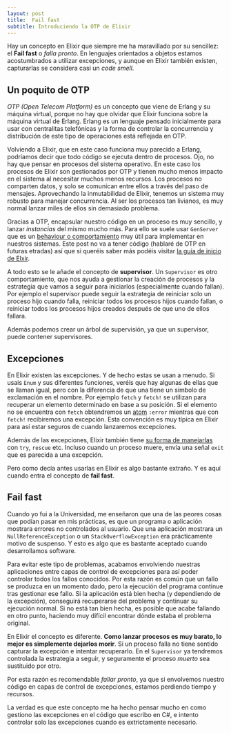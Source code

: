 ```yaml
---
layout: post
title:  Fail fast
subtitle: Introduciendo la OTP de Elixir
---
```


Hay un concepto en Elixir que siempre me ha maravillado por su sencillez: el **Fail fast** o *falla pronto*. En lenguajes orientados a objetos estamos acostumbrados a utilizar excepciones, y aunque en Elixir también existen, capturarlas se considera casi un *code smell*. 

## Un poquito de OTP

*OTP (Open Telecom Platform)* es un concepto que viene de Erlang y su máquina virtual, porque no hay que olvidar que Elixir funciona sobre la máquina virtual de Erlang. Erlang es un lenguaje pensado inicialmente para usar con centralitas telefónicas y la forma de controlar la concurrencia y distribución de este tipo de operaciones está reflejada en OTP.

Volviendo a Elixir, que en este caso funciona muy parecido a Erlang, podríamos decir que todo código se ejecuta dentro de procesos. Ojo, no hay que pensar en procesos del sistema operativo. En este caso los procesos de Elixir son gestionados por OTP y tienen mucho menos impacto en el sistema al necesitar muchos menos recursos. Los procesos no comparten datos, y solo se comunican entre ellos a través del paso de mensajes. Aprovechando la inmutabilidad de Elixir, tenemos un sistema muy robusto para manejar concurrencia. Al ser los procesos tan livianos, es muy normal lanzar miles de ellos sin demasiado problema.

Gracias a OTP, encapsular nuestro código en un proceso es muy sencillo, y lanzar *instancias* del mismo mucho más. Para ello se suele usar `GenServer` que es un [behaviour o comportamiento](https://charlascylon.com/2016-11-30-behaviours-en-elixir) muy útil para implementar en nuestros sistemas. Este post no va a tener código (hablaré de OTP en futuras etradas) así que si queréis saber más podéis visitar [la guía de inicio de Elxir](http://elixir-lang.org/getting-started/introduction.html).

A todo esto se le añade el concepto de **supervisor**. Un `Supervisor` es otro comportamiento, que nos ayuda a gestionar la creación de procesos y la estrategia que vamos a seguir para iniciarlos (especialmente cuando fallan). Por ejemplo el supervisor puede seguir la estrategia de reiniciar solo un proceso hijo cuando falla, reiniciar todos los procesos hijos cuando fallan, o reiniciar todos los procesos hijos creados después de que uno de ellos fallara.

Además podemos crear un árbol de supervisión, ya que un supervisor, puede contener supervisores.

## Excepciones

En Elixir existen las excepciones. Y de hecho estas se usan a menudo. Si usais `Enum` y sus diferentes funciones, veréis que hay algunas de ellas que se llaman igual, pero con la diferencia de que una tiene un símbolo de exclamación en el nombre. Por ejemplo `fetch` y `fetch!` se utilizan para recuperar un elemento determinado en base a su posición. Si el elemento no se encuentra con `fetch` obtendremos un [atom](https://charlascylon.com/2016-03-02-los-atoms-en-elixir) `:error` mientras que con `fetch!` recibiremos una excepción. Esta convención es muy típica en Elixir para así estar seguros de cuando lanzaremos excepciones.

Además de las excepciones, Elixir también tiene [su forma de manejarlas](http://elixir-lang.org/getting-started/try-catch-and-rescue.html) con `try`, `rescue` etc. Incluso cuando un proceso muere, envía una señal `exit` que es parecida a una excepción. 

Pero como decía antes usarlas en Elixir es algo bastante extraño. Y es aquí cuando entra el concepto de **fail fast**.


## Fail fast

Cuando yo fui a la Universidad, me enseñaron que una de las peores cosas que podían pasar en mis prácticas, es que un programa o aplicación mostrara errores no controlados al usuario. Que una aplicación mostrara un `NullReferenceException` o un `StackOverflowException` era prácticamente motivo de suspenso. Y esto es algo que es bastante aceptado cuando desarrollamos software.

Para evitar este tipo de problemas, acabamos envolviendo nuestras aplicaciones entre capas de control de excepciones para así poder controlar todos los fallos conocidos. Por esta razón es común que un fallo se produzca en un momento dado, pero la ejecución del programa continue tras gestionar ese fallo. Si la aplicación está bien hecha (y dependiendo de la excepción), conseguirá recuperarse del problema y continuar su ejecución normal. Si no está tan bien hecha, es posible que acabe fallando en otro punto, haciendo muy difícil encontrar dónde estaba el problema original.

En Elixir el concepto es diferente. **Como lanzar procesos es muy barato, lo mejor es simplemente dejarlos morir**. Si un proceso falla no tiene sentido capturar la excepción e intentar recuperarlo. En el `Supervisor` ya tendremos controlada la estrategia a seguir, y seguramente el proceso *muerto* sea sustituido por otro.

Por esta razón es recomendable *fallar pronto*, ya que si envolvemos nuestro código en capas de control de excepciones, estamos perdiendo tiempo y recursos.

La verdad es que este concepto me ha hecho pensar mucho en como gestiono las excepciones en el código que escribo en C#, e intento controlar solo las excepciones cuando es extrictamente necesario. 












